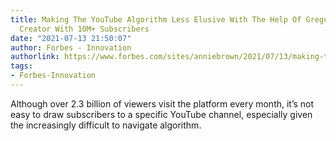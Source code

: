 ```yaml
---
title: Making The YouTube Algorithm Less Elusive With The Help Of Gregory Chase, A
  Creator With 10M+ Subscribers
date: "2021-07-13 21:50:07"
author: Forbes - Innovation
authorlink: https://www.forbes.com/sites/anniebrown/2021/07/13/making-the-youtube-algorithm-less-elusive-with-the-help-of-gregory-chase-a-creator-with-10m-subscribers/
tags:
- Forbes-Innovation
---
```

Although over 2.3 billion of viewers visit the platform every month, it’s not easy to draw subscribers to a specific YouTube channel, especially given the increasingly difficult to navigate algorithm.